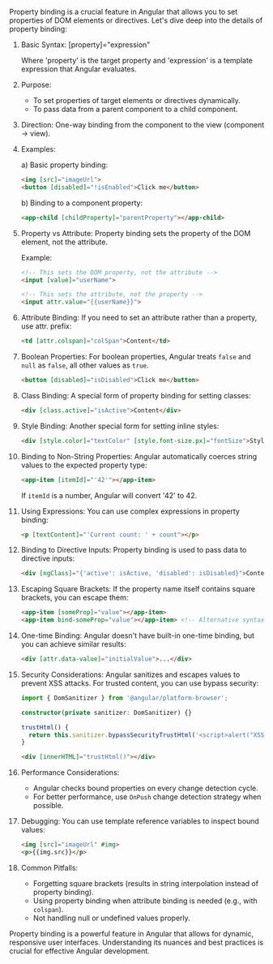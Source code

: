 Property binding is a crucial feature in Angular that allows you to set properties of DOM elements or directives. Let's dive deep into the details of property binding:

1. Basic Syntax:
   [property]="expression"

   Where 'property' is the target property and 'expression' is a template expression that Angular evaluates.

2. Purpose:
   - To set properties of target elements or directives dynamically.
   - To pass data from a parent component to a child component.

3. Direction:
   One-way binding from the component to the view (component -> view).

4. Examples:

   a) Basic property binding:
      ```html
      <img [src]="imageUrl">
      <button [disabled]="!isEnabled">Click me</button>
      ```

   b) Binding to a component property:
      ```html
      <app-child [childProperty]="parentProperty"></app-child>
      ```

5. Property vs Attribute:
   Property binding sets the property of the DOM element, not the attribute.
   
   Example:
   ```html
   <!-- This sets the DOM property, not the attribute -->
   <input [value]="userName">
   
   <!-- This sets the attribute, not the property -->
   <input attr.value="{{userName}}">
   ```

6. Attribute Binding:
   If you need to set an attribute rather than a property, use attr. prefix:
   ```html
   <td [attr.colspan]="colSpan">Content</td>
   ```

7. Boolean Properties:
   For boolean properties, Angular treats `false` and `null` as `false`, all other values as `true`.
   ```html
   <button [disabled]="isDisabled">Click me</button>
   ```

8. Class Binding:
   A special form of property binding for setting classes:
   ```html
   <div [class.active]="isActive">Content</div>
   ```

9. Style Binding:
   Another special form for setting inline styles:
   ```html
   <div [style.color]="textColor" [style.font-size.px]="fontSize">Styled text</div>
   ```

10. Binding to Non-String Properties:
    Angular automatically coerces string values to the expected property type:
    ```html
    <app-item [itemId]="'42'"></app-item>
    ```
    If `itemId` is a number, Angular will convert '42' to 42.

11. Using Expressions:
    You can use complex expressions in property binding:
    ```html
    <p [textContent]="'Current count: ' + count"></p>
    ```

12. Binding to Directive Inputs:
    Property binding is used to pass data to directive inputs:
    ```html
    <div [ngClass]="{'active': isActive, 'disabled': isDisabled}">Content</div>
    ```

13. Escaping Square Brackets:
    If the property name itself contains square brackets, you can escape them:
    ```html
    <app-item [someProp]="value"></app-item>
    <app-item bind-someProp="value"></app-item> <!-- Alternative syntax -->
    ```

14. One-time Binding:
    Angular doesn't have built-in one-time binding, but you can achieve similar results:
    ```html
    <div [attr.data-value]="initialValue">...</div>
    ```

15. Security Considerations:
    Angular sanitizes and escapes values to prevent XSS attacks. For trusted content, you can use bypass security:
    ```typescript
    import { DomSanitizer } from '@angular/platform-browser';
    
    constructor(private sanitizer: DomSanitizer) {}
    
    trustHtml() {
      return this.sanitizer.bypassSecurityTrustHtml('<script>alert("XSS")</script>');
    }
    ```
    ```html
    <div [innerHTML]="trustHtml()"></div>
    ```

16. Performance Considerations:
    - Angular checks bound properties on every change detection cycle.
    - For better performance, use `OnPush` change detection strategy when possible.

17. Debugging:
    You can use template reference variables to inspect bound values:
    ```html
    <img [src]="imageUrl" #img>
    <p>{{img.src}}</p>
    ```

18. Common Pitfalls:
    - Forgetting square brackets (results in string interpolation instead of property binding).
    - Using property binding when attribute binding is needed (e.g., with `colspan`).
    - Not handling null or undefined values properly.

Property binding is a powerful feature in Angular that allows for dynamic, responsive user interfaces. Understanding its nuances and best practices is crucial for effective Angular development.
